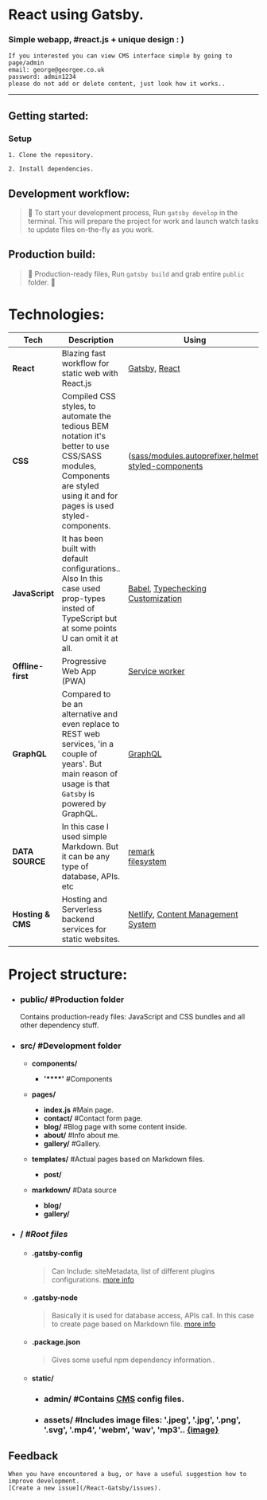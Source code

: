 # React using Gatsby.

### Simple webapp, #react.js + unique design : )

```
If you interested you can view CMS interface simple by going to page/admin 
email: george@georgee.co.uk
password: admin1234
please do not add or delete content, just look how it works..
```
---
## Getting started:

### Setup

```
1. Clone the repository.
```

```
2. Install dependencies.
```

## Development workflow:

>🎉 To start your development process, Run `gatsby develop` in the terminal. This will prepare the project for work and launch watch tasks to update files on-the-fly as you work.

## Production build:

>👻 Production-ready files, Run `gatsby build` and grab entire `public` folder. 💜

# Technologies:
| **Tech** | **Description** |**Using** |
|----------|-------|----|
| **React** | Blazing fast workflow for static web with React.js | [Gatsby](https://www.gatsbyjs.org/), [React](https://reactjs.org/)
| **CSS**  | Compiled CSS styles, to automate the tedious BEM notation it's better to use CSS/SASS modules, Components are styled using it and for pages is used styled-components.  | ([sass/modules](https://www.gatsbyjs.org/packages/gatsby-plugin-sass),[autoprefixer](https://github.com/postcss/autoprefixer),[helmet](https://www.gatsbyjs.org/packages/gatsby-plugin-react-helmet/)) [styled-components](https://www.styled-components.com/)
| **JavaScript** | It has been built with default configurations.. Also In this case used prop-types insted of TypeScript but at some points U can omit it at all. | [Babel](https://www.gatsbyjs.org/docs/babel/), [Typechecking](https://reactjs.org/docs/typechecking-with-proptypes.html) <br> [Customization](https://www.gatsbyjs.org/docs/customization/)
| **Offline-first** | Progressive Web App (PWA) | [Service worker](https://www.gatsbyjs.org/packages/gatsby-plugin-offline/)
| **GraphQL** | Compared to be an alternative and even replace to REST web services, 'in a couple of years'. But main reason of usage is that `Gatsby` is powered by GraphQL. | [GraphQL](https://graphql.org/)
| **DATA SOURCE** | In this case I used simple Markdown. But it can be any type of database, APIs. etc | [remark](https://www.gatsbyjs.org/packages/gatsby-transformer-remark) <br> [filesystem](https://www.gatsbyjs.org/packages/gatsby-source-filesystem/)
| **Hosting & CMS** |  Hosting and Serverless backend services for static websites. | [Netlify](https://www.netlify.com/), [Content Management System](https://www.netlifycms.org/)

# Project structure:
* ### public/ **#Production folder**

     Contains production-ready files: JavaScript and CSS bundles and all other dependency stuff.

* ### src/ **#Development folder**
    * **components/**
        * **'****'** #Components
  
    * **pages/**
        * **index.js** #Main page.
        * **contact/** #Contact form page.
        * **blog/** #Blog page with some content inside.
        * **about/**  #Info about me.
        * **gallery/** #Gallery.
    * **templates/**  #Actual pages based on Markdown files.
        * **post/**
    * **markdown/** #Data source
        * **blog/**
        * **gallery/**


* ### / ***#Root files***

   - #### .gatsby-config
   
     >Can Include: siteMetadata, list of different plugins configurations. [more info](https://www.gatsbyjs.org/docs/gatsby-config/)

  - #### .gatsby-node

    > Basically it is used for database access, APIs call. In this case to create page based on Markdown file. [more info](https://www.gatsbyjs.org/docs/node-apis/)

  - #### .package.json

    > Gives some useful npm dependency information..

  - #### static/

     - ### admin/ #Contains [CMS](https://www.netlifycms.org/docs/add-to-your-site/) config files.
     - ### assets/   #Includes image files: '.jpeg', '.jpg', '.png', '.svg', '.mp4', 'webm', 'wav', 'mp3'..  [{image}](https://www.gatsbyjs.org/docs/adding-images-fonts-files/)

## Feedback

    When you have encountered a bug, or have a useful suggestion how to improve development.
    [Create a new issue](/React-Gatsby/issues).
